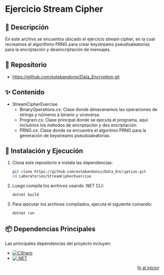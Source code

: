 <!--
PROJECT NAME
-->

# Ejercicio Stream Cipher
<a id="readme-top"></a>

<!--
PROJECT DESCRIPTION
-->
## 📜 Descripción

En este archivo se encuentra ubicado el ejercicio stream cipher, en la cual recreamos el algorithmo PRNG para crear keystreams pseudoaleatorias para la encriptación y desencriptación de mensajes.

## 📖 Repositorio
* https://github.com/estebandonis/Data_Encryption.git


## ✨ Contenido
- StreamCipherExercise
    - BinaryOperations.cs: Clase donde almacenamos las operaciones de strings y números a binario y viceversa.
    - Program.cs: Clase principal donde se ejecuta el programa, aquí incluímos los métodos de encriptación y des encriptación.
    - PRNG.cs: Clase donde se encuentra el algoritmo PRNG para la generación de keystreams pseudoaleatorias.

## 🚀 Instalación y Ejecución

1. Clona este repositorio e instala las dependencias:

    ```bash
    git clone https://github.com/estebandonis/Data_Encryption.git
    cd Laboratories/StreamCipherExercise
    ```

2. Luego compila los archivos usando .NET CLI:

    ```bash
    dotnet build
    ```

3. Para ejecutar los archivos compilados, ejecuta el siguiente comando:

    ```bash
    dotnet run
    ```


## 📦 Dependencias Principales

Las principales dependencias del proyecto incluyen:
* [![CSharp][CSharp]][CSharp-url]
* [![.NET][.NET]][.NET-url]
<p align="right">(<a href="#readme-top">Ir al inicio</a>)</p>

<!-- ## 🛠️ API Endpoints
<details>
  <summary>Principales Endpoints</summary>
  
  La API está construida utilizando Next.js y organiza sus endpoints en función de las entidades principales del sistema.
  A continuación se presentan algunos de los endpoints más importantes:

- **api/auth/**: Manejo de autenticación y autorización de usuarios.
- **api/estadisticas/**: Endpoints para obtener estadísticas detalladas de exploradores e instituciones.
- **api/reports/**: Endpoints para generar reportes personalizados en formato Excel.

Cada endpoint está diseñado para recibir y responder con datos JSON, permitiendo la integración con los módulos del sistema.

</details>
<p align="right">(<a href="#readme-top">Ir al inicio</a>)</p> -->

<!-- MARKDOWN LINKS & IMAGES -->
[CSharp]: https://img.shields.io/badge/C%23-sharp?style=flat&logo=c%23&logoColor=white
[CSharp-url]: https://dotnet.microsoft.com/es-es/languages/csharp
[.NET]: https://img.shields.io/badge/.NET-sharp?style=flat&logo=c%23&logoColor=white
[.NET-url]: https://dotnet.microsoft.com/es-es/
[Website]: https://img.shields.io/website?url=https://lc2tech.com/
[Website-url]: https://estebandonis.netlify.app/
[Linkedin-est]: https://www.linkedin.com/in/esteban-donis-384819204/
[Linkedin]: https://img.shields.io/badge/-LinkedIn-black.svg?style=for-the-badge&logo=linkedin&colorB=555
[Github-est]: https://github.com/estebandonis
[GitHub]: https://img.shields.io/badge/github-%23121011.svg?style=for-the-badge&logo=github&logoColor=white